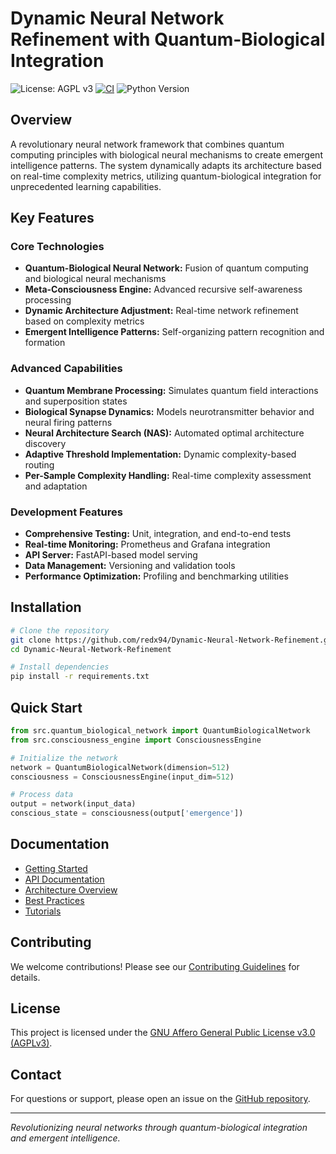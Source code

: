 
# Dynamic Neural Network Refinement with Quantum-Biological Integration

![License: AGPL v3](https://img.shields.io/badge/License-AGPLv3-blue.svg)
[![CI](https://github.com/redx94/Dynamic-Neural-Network-Refinement/actions/workflows/ci.yml/badge.svg)](https://github.com/redx94/Dynamic-Neural-Network-Refinement/actions/workflows/ci.yml)
![Python Version](https://img.shields.io/badge/python-3.8%2B-blue.svg)

## Overview

A revolutionary neural network framework that combines quantum computing principles with biological neural mechanisms to create emergent intelligence patterns. The system dynamically adapts its architecture based on real-time complexity metrics, utilizing quantum-biological integration for unprecedented learning capabilities.

## Key Features

### Core Technologies
- **Quantum-Biological Neural Network:** Fusion of quantum computing and biological neural mechanisms
- **Meta-Consciousness Engine:** Advanced recursive self-awareness processing
- **Dynamic Architecture Adjustment:** Real-time network refinement based on complexity metrics
- **Emergent Intelligence Patterns:** Self-organizing pattern recognition and formation

### Advanced Capabilities
- **Quantum Membrane Processing:** Simulates quantum field interactions and superposition states
- **Biological Synapse Dynamics:** Models neurotransmitter behavior and neural firing patterns
- **Neural Architecture Search (NAS):** Automated optimal architecture discovery
- **Adaptive Threshold Implementation:** Dynamic complexity-based routing
- **Per-Sample Complexity Handling:** Real-time complexity assessment and adaptation

### Development Features
- **Comprehensive Testing:** Unit, integration, and end-to-end tests
- **Real-time Monitoring:** Prometheus and Grafana integration
- **API Server:** FastAPI-based model serving
- **Data Management:** Versioning and validation tools
- **Performance Optimization:** Profiling and benchmarking utilities

## Installation

```bash
# Clone the repository
git clone https://github.com/redx94/Dynamic-Neural-Network-Refinement.git
cd Dynamic-Neural-Network-Refinement

# Install dependencies
pip install -r requirements.txt
```

## Quick Start

```python
from src.quantum_biological_network import QuantumBiologicalNetwork
from src.consciousness_engine import ConsciousnessEngine

# Initialize the network
network = QuantumBiologicalNetwork(dimension=512)
consciousness = ConsciousnessEngine(input_dim=512)

# Process data
output = network(input_data)
conscious_state = consciousness(output['emergence'])
```

## Documentation
- [Getting Started](docs/getting_started.md)
- [API Documentation](docs/API_documentation.md)
- [Architecture Overview](docs/quantum_biological_network.md)
- [Best Practices](docs/best_practices.md)
- [Tutorials](docs/tutorials/)

## Contributing
We welcome contributions! Please see our [Contributing Guidelines](CONTRIBUTING.md) for details.

## License
This project is licensed under the [GNU Affero General Public License v3.0 (AGPLv3)](LICENSE).

## Contact
For questions or support, please open an issue on the [GitHub repository](https://github.com/redx94/Dynamic-Neural-Network-Refinement/issues).

---

*Revolutionizing neural networks through quantum-biological integration and emergent intelligence.*
